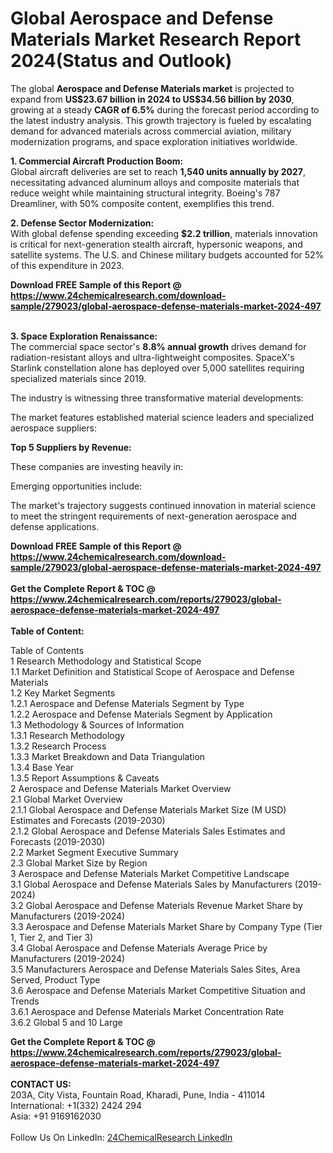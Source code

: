 <h1>Global Aerospace and Defense Materials Market Research Report 2024(Status and Outlook)</h1><p>The global <strong>Aerospace and Defense Materials market</strong> is projected to expand from <strong>US$23.67 billion in 2024 to US$34.56 billion by 2030</strong>, growing at a steady <strong>CAGR of 6.5%</strong> during the forecast period according to the latest industry analysis. This growth trajectory is fueled by escalating demand for advanced materials across commercial aviation, military modernization programs, and space exploration initiatives worldwide.</p><p><strong>1. Commercial Aircraft Production Boom:</strong><br>
Global aircraft deliveries are set to reach <strong>1,540 units annually by 2027</strong>, necessitating advanced aluminum alloys and composite materials that reduce weight while maintaining structural integrity. Boeing's 787 Dreamliner, with 50% composite content, exemplifies this trend.</p><p><strong>2. Defense Sector Modernization:</strong><br>
With global defense spending exceeding <strong>$2.2 trillion</strong>, materials innovation is critical for next-generation stealth aircraft, hypersonic weapons, and satellite systems. The U.S. and Chinese military budgets accounted for 52% of this expenditure in 2023.</p><div><b>Download FREE Sample of this Report @ 
            <a href="https://www.24chemicalresearch.com/download-sample/279023/global-aerospace-defense-materials-market-2024-497">
            https://www.24chemicalresearch.com/download-sample/279023/global-aerospace-defense-materials-market-2024-497</a></b></div><br><p><strong>3. Space Exploration Renaissance:</strong><br>
The commercial space sector's <strong>8.8% annual growth</strong> drives demand for radiation-resistant alloys and ultra-lightweight composites. SpaceX's Starlink constellation alone has deployed over 5,000 satellites requiring specialized materials since 2019.</p><p>The industry is witnessing three transformative material developments:</p><p>The market features established material science leaders and specialized aerospace suppliers:</p><p><strong>Top 5 Suppliers by Revenue:</strong></p><p>These companies are investing heavily in:</p><p>Emerging opportunities include:</p><p>The market's trajectory suggests continued innovation in material science to meet the stringent requirements of next-generation aerospace and defense applications.</p><div><b>Download FREE Sample of this Report @ 
            <a href="https://www.24chemicalresearch.com/download-sample/279023/global-aerospace-defense-materials-market-2024-497">
            https://www.24chemicalresearch.com/download-sample/279023/global-aerospace-defense-materials-market-2024-497</a></b></div><br><div><b>Get the Complete Report & TOC @ 
            <a href="https://www.24chemicalresearch.com/reports/279023/global-aerospace-defense-materials-market-2024-497">
            https://www.24chemicalresearch.com/reports/279023/global-aerospace-defense-materials-market-2024-497</a></b></div><br>
            <b>Table of Content:</b><p>Table of Contents<br />
 1 Research Methodology and Statistical Scope<br />
 1.1 Market Definition and Statistical Scope of Aerospace and Defense Materials<br />
 1.2 Key Market Segments<br />
 1.2.1 Aerospace and Defense Materials Segment by Type<br />
 1.2.2 Aerospace and Defense Materials Segment by Application<br />
 1.3 Methodology & Sources of Information<br />
 1.3.1 Research Methodology<br />
 1.3.2 Research Process<br />
 1.3.3 Market Breakdown and Data Triangulation<br />
 1.3.4 Base Year<br />
 1.3.5 Report Assumptions & Caveats<br />
 2 Aerospace and Defense Materials Market Overview<br />
 2.1 Global Market Overview<br />
 2.1.1 Global Aerospace and Defense Materials Market Size (M USD) Estimates and Forecasts (2019-2030)<br />
 2.1.2 Global Aerospace and Defense Materials Sales Estimates and Forecasts (2019-2030)<br />
 2.2 Market Segment Executive Summary<br />
 2.3 Global Market Size by Region<br />
 3 Aerospace and Defense Materials Market Competitive Landscape<br />
 3.1 Global Aerospace and Defense Materials Sales by Manufacturers (2019-2024)<br />
 3.2 Global Aerospace and Defense Materials Revenue Market Share by Manufacturers (2019-2024)<br />
 3.3 Aerospace and Defense Materials Market Share by Company Type (Tier 1, Tier 2, and Tier 3)<br />
 3.4 Global Aerospace and Defense Materials Average Price by Manufacturers (2019-2024)<br />
 3.5 Manufacturers Aerospace and Defense Materials Sales Sites, Area Served, Product Type<br />
 3.6 Aerospace and Defense Materials Market Competitive Situation and Trends<br />
 3.6.1 Aerospace and Defense Materials Market Concentration Rate<br />
 3.6.2 Global 5 and 10 Large</p><div><b>Get the Complete Report & TOC @ 
            <a href="https://www.24chemicalresearch.com/reports/279023/global-aerospace-defense-materials-market-2024-497">
            https://www.24chemicalresearch.com/reports/279023/global-aerospace-defense-materials-market-2024-497</a></b></div><br><b>CONTACT US:</b><br>
            203A, City Vista, Fountain Road, Kharadi, Pune, India - 411014<br>
            International: +1(332) 2424 294<br>
            Asia: +91 9169162030 <br><br>
            Follow Us On LinkedIn: <a href="https://www.linkedin.com/company/24chemicalresearch/">24ChemicalResearch LinkedIn</a>